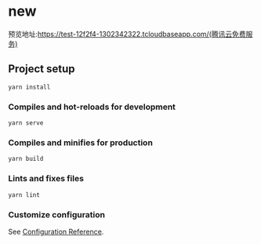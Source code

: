 # new
预览地址:https://test-12f2f4-1302342322.tcloudbaseapp.com/(腾讯云免费服务)
## Project setup
```
yarn install
```

### Compiles and hot-reloads for development
```
yarn serve
```

### Compiles and minifies for production
```
yarn build
```

### Lints and fixes files
```
yarn lint
```

### Customize configuration
See [Configuration Reference](https://cli.vuejs.org/config/).
